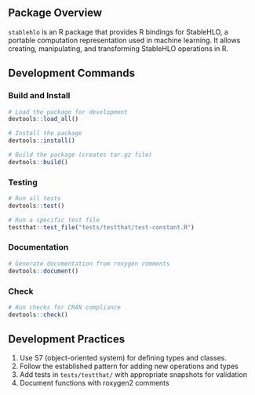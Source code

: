 ## Package Overview

`stablehlo` is an R package that provides R bindings for StableHLO, a portable computation representation used in machine learning. It allows creating, manipulating, and transforming StableHLO operations in R.

## Development Commands

### Build and Install

```r
# Load the package for development
devtools::load_all()

# Install the package
devtools::install()

# Build the package (creates tar.gz file)
devtools::build()
```

### Testing

```r
# Run all tests
devtools::test()

# Run a specific test file
testthat::test_file("tests/testthat/test-constant.R")
```

### Documentation

```r
# Generate documentation from roxygen comments
devtools::document()
```

### Check

```r
# Run checks for CRAN compliance
devtools::check()
```

## Development Practices

1. Use S7 (object-oriented system) for defining types and classes.
2. Follow the established pattern for adding new operations and types
3. Add tests in `tests/testthat/` with appropriate snapshots for validation
4. Document functions with roxygen2 comments
